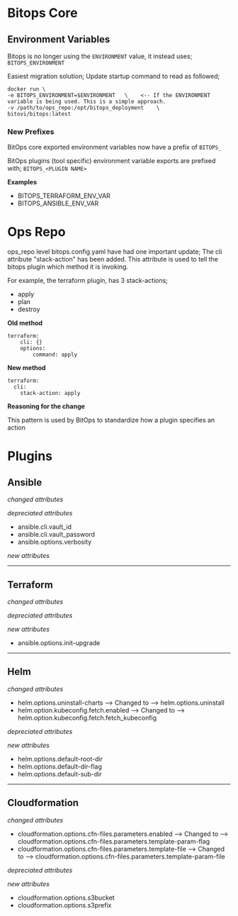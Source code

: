 # Bitops Core

## Environment Variables
Bitops is no longer using the `ENVIRONMENT` value, it instead uses; `BITOPS_ENVIRONMENT`

Easiest migration solution; 
Update startup command to read as followed;
```
docker run \
-e BITOPS_ENVIRONMENT=$ENVIRONMENT   \    <-- If the ENVIRONMENT variable is being used. This is a simple approach. 
-v /path/to/ops_repo:/opt/bitops_deployment    \
bitovi/bitops:latest
```

### New Prefixes
BitOps core exported environment variables now have a prefix of `BITOPS_`

BitOps plugins (tool specific) environment variable exports are prefixed with; `BITOPS_<PLUGIN NAME>`

**Examples**
- BITOPS_TERRAFORM_ENV_VAR
- BITOPS_ANSIBLE_ENV_VAR


# Ops Repo
ops_repo level bitops.config.yaml have had one important update; The cli attribute "stack-action" has been added. This attribute is used to tell the bitops plugin which method it is invoking. 

For example, the terraform plugin, has 3 stack-actions;
- apply
- plan
- destroy

**Old method**
```
terraform:
    cli: {}
    options:
        command: apply
```

**New method**
```
terraform:
  cli:
    stack-action: apply
```

**Reasoning for the change**

This pattern is used by BitOps to standardize how a plugin specifies an action


# Plugins
## Ansible
*changed attributes*

*depreciated attributes*
- ansible.cli.vault_id
- ansible.cli.vault_password
- ansible.options.verbosity

*new attributes*

<hr/>

## Terraform
*changed attributes*

*depreciated attributes*

*new attributes*
- ansible.options.init-upgrade

<hr/>

## Helm
*changed attributes*
- helm.options.uninstall-charts --> Changed to --> helm.options.uninstall
- helm.option.kubeconfig.fetch.enabled --> Changed to --> helm.option.kubeconfig.fetch.fetch_kubeconfig

*depreciated attributes*


*new attributes*
- helm.options.default-root-dir
- helm.options.default-dir-flag
- helm.options.default-sub-dir

<hr/>

## Cloudformation
*changed attributes*
- cloudformation.options.cfn-files.parameters.enabled --> Changed to --> cloudformation.options.cfn-files.parameters.template-param-flag
- cloudformation.options.cfn-files.parameters.template-file --> Changed to --> cloudformation.options.cfn-files.parameters.template-param-file

*depreciated attributes*


*new attributes*
- cloudformation.options.s3bucket
- cloudformation.options.s3prefix
